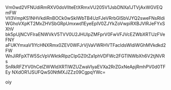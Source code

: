 Vm0wd2VFNUdiRmRXV0doVllteEtXRmxVU205V1JsbDNXa1JTVjAxWGVEQmFW
Vll3VmpKS1NHVkdiRnBOCk0wSklWbTB4UzFJeVRrbGlSbVJYQ2sweFNsRldi
WGhoVXpKT2MxZHVSbGRpUmxwd1EyeEplV0ZJYkZoVwpiRXBJVlRJeFYxSXhV
bk5pUjNCVFlraENWVkV5TVV0U2JHUlpZMFprV0FwVFJVcEZWbXRTUzFVeFNY
aFUKYmxaV1lYcHNXRmx0ZEV0WFJrVjVaVWRHVTFacldsWldiWGhMVkdkd2FW
WnJiRFpXTW5ScVpVWktkRlpzClpGZ0tZa1phVDFWc2FGTlNWbXh6V2tjNVRs
SnRkRFZYV0hCelZWWldXRTlWZUZwaVIyaEVXa2RrZGxNeApjRmhPV0d0TFEy
NXdOR1JSUFQwS0NtMXJZZz09CgpqYWc=

oiy